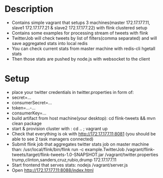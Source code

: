 # Description
* Contains simple vagrant that setups 3 machines(master 172.17.177.11, slave1 172.17.177.21 & slave2 172.17.177.22) with flink clustered setup
* Contains some examples for processing stream of tweets with flink
* TwitterJob will check tweets by list of filters(comma separated) and will save aggregated stats into local redis
* You can check current stats from master machine with redis-cli hgetall stats
* Then those stats are pushed by node.js with websocket to the client

# Setup
* place your twitter credentials in twitter.properties in form of:
 * secret=...
 * consumerSecret=...
 * token=...-...
 * consumerKey=...
* build artifact from host machine(your desktop): cd flink-tweets && mvn clean package
* start & provision cluster with : cd .. ; vagrant up
* Check that everything is ok with http://172.17.177.11:8081 (you should be able to see 2 task managers connected)
* Submit flink job that aggregates twitter stats job on master machine than: /usr/local/flink/bin/flink run -c example.TwitterJob /vagrant/flink-tweets/target/flink-tweets-1.0-SNAPSHOT.jar /vagrant/twitter.properties trump,clinton,sanders,cruz,rubio,drump 172.17.177.11
* Start frontend that serves stats: nodejs /vagrant/server.js
* Open http://172.17.177.11:8088/index.html
